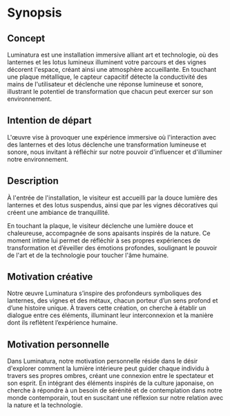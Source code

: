 # Synopsis

## Concept
Luminatura est une installation immersive alliant art et technologie, où des lanternes et les lotus lumineux illuminent votre parcours et des vignes décorent l'espace, créant ainsi une atmosphère accueillante. En touchant une plaque métallique, le capteur capacitif détecte la conductivité des mains de l'utilisateur et déclenche une réponse lumineuse et sonore, illustrant le potentiel de transformation que chacun peut exercer sur son environnement.

## Intention de départ
L'œuvre vise à provoquer une expérience immersive où l'interaction avec des lanternes et des lotus déclenche une transformation lumineuse et sonore, nous invitant à réfléchir sur notre pouvoir d'influencer et d'illuminer notre environnement.

## Description
À l'entrée de l'installation, le visiteur est accueilli par la douce lumière des lanternes et des lotus suspendus, ainsi que par les vignes décoratives qui créent une ambiance de tranquillité.

En touchant la plaque, le visiteur déclenche une lumière douce et chaleureuse, accompagnée de sons apaisants inspirés de la nature. Ce moment intime lui permet de réfléchir à ses propres expériences de transformation et d’éveiller des émotions profondes, soulignant le pouvoir de l'art et de la technologie pour toucher l'âme humaine.

## Motivation créative
Notre œuvre Luminatura s’inspire des profondeurs symboliques des lanternes, des vignes et des métaux, chacun porteur d’un sens profond et d’une histoire unique. À travers cette création, on cherche à établir un dialogue entre ces éléments, illuminant leur interconnexion et la manière dont ils reflètent l’expérience humaine.

## Motivation personnelle
Dans Luminatura, notre motivation personnelle réside dans le désir d'explorer comment la lumière intérieure peut guider chaque individu à travers ses propres ombres, créant une connexion entre le spectateur et son esprit. En intégrant des éléments inspirés de la culture japonaise, on cherche à répondre à un besoin de sérénité et de contemplation dans notre monde contemporain, tout en suscitant une réflexion sur notre relation avec la nature et la technologie.

<!---  ## Références

* [Concept](https://tim-montmorency.com/582523-gestion/#/contenus/2_scenarisation/10_idee/10_concept/)
* [Motivation](https://tim-montmorency.com/582523-gestion/#/contenus/2_scenarisation/10_idee/30_motivations/)
* [Pitch](https://tim-montmorency.com/582523-gestion/#/contenus/4_faisabilite/20_pitch/)
--->
